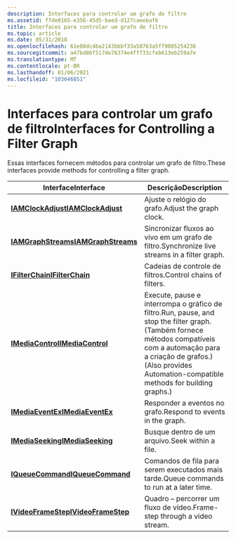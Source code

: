 ```yaml
---
description: Interfaces para controlar um grafo de filtro
ms.assetid: f7de0165-e356-45d5-baed-d127caeebaf6
title: Interfaces para controlar um grafo de filtro
ms.topic: article
ms.date: 05/31/2018
ms.openlocfilehash: 61e88dc4ba2143bbbf33a58763a5ff9005254236
ms.sourcegitcommit: a47bd86f517de76374e4fff33cfeb613eb259a7e
ms.translationtype: MT
ms.contentlocale: pt-BR
ms.lasthandoff: 01/06/2021
ms.locfileid: "103646051"
---
```

# <a name="interfaces-for-controlling-a-filter-graph"></a><span data-ttu-id="9b7ff-103">Interfaces para controlar um grafo de filtro</span><span class="sxs-lookup"><span data-stu-id="9b7ff-103">Interfaces for Controlling a Filter Graph</span></span>

<span data-ttu-id="9b7ff-104">Essas interfaces fornecem métodos para controlar um grafo de filtro.</span><span class="sxs-lookup"><span data-stu-id="9b7ff-104">These interfaces provide methods for controlling a filter graph.</span></span>



| <span data-ttu-id="9b7ff-105">Interface</span><span class="sxs-lookup"><span data-stu-id="9b7ff-105">Interface</span></span>                                  | <span data-ttu-id="9b7ff-106">Descrição</span><span class="sxs-lookup"><span data-stu-id="9b7ff-106">Description</span></span>                                                                                               |
|--------------------------------------------|-----------------------------------------------------------------------------------------------------------|
| [<span data-ttu-id="9b7ff-107">**IAMClockAdjust**</span><span class="sxs-lookup"><span data-stu-id="9b7ff-107">**IAMClockAdjust**</span></span>](/windows/desktop/api/Strmif/nn-strmif-iamclockadjust)   | <span data-ttu-id="9b7ff-108">Ajuste o relógio do grafo.</span><span class="sxs-lookup"><span data-stu-id="9b7ff-108">Adjust the graph clock.</span></span>                                                                                   |
| [<span data-ttu-id="9b7ff-109">**IAMGraphStreams**</span><span class="sxs-lookup"><span data-stu-id="9b7ff-109">**IAMGraphStreams**</span></span>](/windows/desktop/api/Strmif/nn-strmif-iamgraphstreams) | <span data-ttu-id="9b7ff-110">Sincronizar fluxos ao vivo em um grafo de filtro.</span><span class="sxs-lookup"><span data-stu-id="9b7ff-110">Synchronize live streams in a filter graph.</span></span>                                                               |
| [<span data-ttu-id="9b7ff-111">**IFilterChain**</span><span class="sxs-lookup"><span data-stu-id="9b7ff-111">**IFilterChain**</span></span>](/windows/desktop/api/Strmif/nn-strmif-ifilterchain)       | <span data-ttu-id="9b7ff-112">Cadeias de controle de filtros.</span><span class="sxs-lookup"><span data-stu-id="9b7ff-112">Control chains of filters.</span></span>                                                                                |
| [<span data-ttu-id="9b7ff-113">**IMediaControl**</span><span class="sxs-lookup"><span data-stu-id="9b7ff-113">**IMediaControl**</span></span>](/windows/desktop/api/Control/nn-control-imediacontrol)     | <span data-ttu-id="9b7ff-114">Execute, pause e interrompa o gráfico de filtro.</span><span class="sxs-lookup"><span data-stu-id="9b7ff-114">Run, pause, and stop the filter graph.</span></span> <span data-ttu-id="9b7ff-115">(Também fornece métodos compatíveis com a automação para a criação de grafos.)</span><span class="sxs-lookup"><span data-stu-id="9b7ff-115">(Also provides Automation-compatible methods for building graphs.)</span></span> |
| [<span data-ttu-id="9b7ff-116">**IMediaEventEx**</span><span class="sxs-lookup"><span data-stu-id="9b7ff-116">**IMediaEventEx**</span></span>](/windows/desktop/api/Control/nn-control-imediaeventex)     | <span data-ttu-id="9b7ff-117">Responder a eventos no grafo.</span><span class="sxs-lookup"><span data-stu-id="9b7ff-117">Respond to events in the graph.</span></span>                                                                           |
| [<span data-ttu-id="9b7ff-118">**IMediaSeeking**</span><span class="sxs-lookup"><span data-stu-id="9b7ff-118">**IMediaSeeking**</span></span>](/windows/desktop/api/Strmif/nn-strmif-imediaseeking)     | <span data-ttu-id="9b7ff-119">Busque dentro de um arquivo.</span><span class="sxs-lookup"><span data-stu-id="9b7ff-119">Seek within a file.</span></span>                                                                                       |
| [<span data-ttu-id="9b7ff-120">**IQueueCommand**</span><span class="sxs-lookup"><span data-stu-id="9b7ff-120">**IQueueCommand**</span></span>](/windows/desktop/api/Control/nn-control-iqueuecommand)     | <span data-ttu-id="9b7ff-121">Comandos de fila para serem executados mais tarde.</span><span class="sxs-lookup"><span data-stu-id="9b7ff-121">Queue commands to run at a later time.</span></span>                                                                    |
| [<span data-ttu-id="9b7ff-122">**IVideoFrameStep**</span><span class="sxs-lookup"><span data-stu-id="9b7ff-122">**IVideoFrameStep**</span></span>](/windows/desktop/api/Strmif/nn-strmif-ivideoframestep) | <span data-ttu-id="9b7ff-123">Quadro – percorrer um fluxo de vídeo.</span><span class="sxs-lookup"><span data-stu-id="9b7ff-123">Frame-step through a video stream.</span></span>                                                                        |



 

 

 



